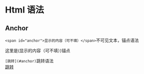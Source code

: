 # Html 语法

## Anchor

`<span id="anchor">显示的内容（可不填）</span>`不可见文本，锚点语法     

这里是(<span id="anchor">显示的内容（可不填）</span>)锚点       

`[跳转](#anchor)`跳转语法     
[跳转](#anchor)


